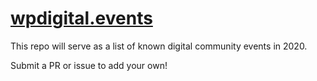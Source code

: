 # [wpdigital.events](https://wpdigital.events)

This repo will serve as a list of known digital community events in 2020.

Submit a PR or issue to add your own!
